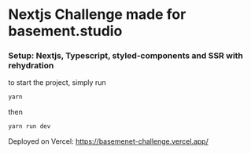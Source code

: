 # Nextjs Challenge made for basement.studio
### Setup: Nextjs, Typescript, styled-components and SSR with rehydration

to start the project, simply run

```bash
yarn
```

then

```bash
yarn run dev
```

Deployed on Vercel: https://basemenet-challenge.vercel.app/
